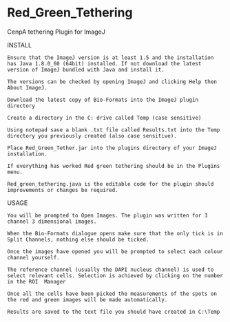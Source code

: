 # Red_Green_Tethering
CenpA tethering Plugin for ImageJ

INSTALL

    Ensure that the ImageJ version is at least 1.5 and the installation has Java 1.8.0_60 (64bit) installed. If not download the latest version of ImageJ bundled with Java and install it.

    The versions can be checked by opening ImageJ and clicking Help then About ImageJ.

    Download the latest copy of Bio-Formats into the ImageJ plugin directory

    Create a directory in the C: drive called Temp (case sensitive)

    Using notepad save a blank .txt file called Results.txt into the Temp directory you previously created (also case sensitive).

    Place Red_Green_Tether.jar into the plugins directory of your ImageJ installation.

    If everything has worked Red green tethering should be in the Plugins menu.

    Red_green_tethering.java is the editable code for the plugin should improvements or changes be required.
    
USAGE

    You will be prompted to Open Images. The plugin was written for 3 channel 3 dimensional images.

    When the Bio-Formats dialogue opens make sure that the only tick is in Split Channels, nothing else should be ticked.

    Once the images have opened you will be prompted to select each colour channel yourself.
    
    The reference channel (usually the DAPI nucleus channel) is used to select relevant cells. Selection is achieved by clicking on the number in the ROI  Manager

    Once all the cells have been picked the measurements of the spots on the red and green images will be made automatically.

    Results are saved to the text file you should have created in C:\Temp
